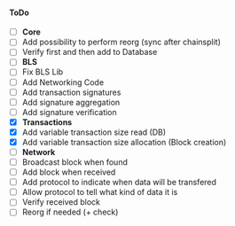 #### ToDo
- [ ] **Core**
- [ ] Add possibility to perform reorg (sync after chainsplit)
- [ ] Verify first and then add to Database
- [ ] **BLS**
- [ ] Fix BLS Lib
- [ ] Add Networking Code
- [ ] Add transaction signatures
- [ ] Add signature aggregation
- [ ] Add signature verification
- [x] **Transactions**
- [x] Add variable transaction size read (DB)
- [x] Add variable transaction size allocation (Block creation)
- [ ] **Network**
- [ ] Broadcast block when found
- [ ] Add block when received
- [ ] Add protocol to indicate when data will be transfered
- [ ] Allow protocol to tell what kind of data it is
- [ ] Verify received block
- [ ] Reorg if needed (+ check)
